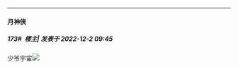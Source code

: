 

*****

####  月神侠  
##### 173#         楼主| 发表于 2022-12-2 09:45

少爷宇宙<img src="https://static.saraba1st.com/image/smiley/face2017/037.png" referrerpolicy="no-referrer">

